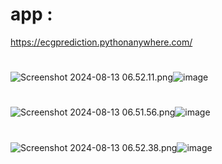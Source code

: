 
# app :
https://ecgprediction.pythonanywhere.com/

#


#

<img src="blob:chrome-untrusted://media-app/e4cdf443-9b1c-46c5-a618-c4a171b74855" alt="Screenshot 2024-08-13 06.52.11.png"/>![image](https://github.com/user-attachments/assets/e692c419-07ee-4f51-8192-643c3999dae8)


#
<img src="blob:chrome-untrusted://media-app/b2ee35c1-40b3-4859-8c1a-f74091f3c270" alt="Screenshot 2024-08-13 06.51.56.png"/>![image](https://github.com/user-attachments/assets/47a94a11-f7b5-44b2-b262-ee0cd90223d2)

#

<img src="blob:chrome-untrusted://media-app/1503785e-94ce-4864-b25c-d74bc81d91d3" alt="Screenshot 2024-08-13 06.52.38.png"/>![image](https://github.com/user-attachments/assets/e4007a42-dc72-443a-931d-4e0e2200a38c)



